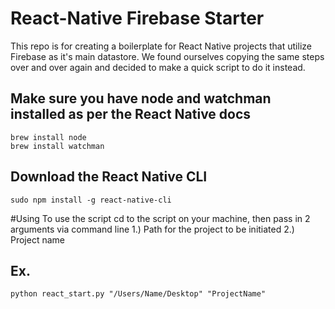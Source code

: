 # React-Native Firebase Starter

This repo is for creating a boilerplate for React Native projects that utilize Firebase as it's main datastore. We found ourselves copying the same steps over and over again and decided to make a quick script to do it instead.


## Make sure you have node and watchman installed as per the React Native docs
```
brew install node
brew install watchman
```

## Download the React Native CLI
```
sudo npm install -g react-native-cli
```

#Using
To use the script cd to the script on your machine, then pass in 2 arguments via command line
1.) Path for the project to be initiated
2.) Project name

## Ex.
```
python react_start.py "/Users/Name/Desktop" "ProjectName"
```

